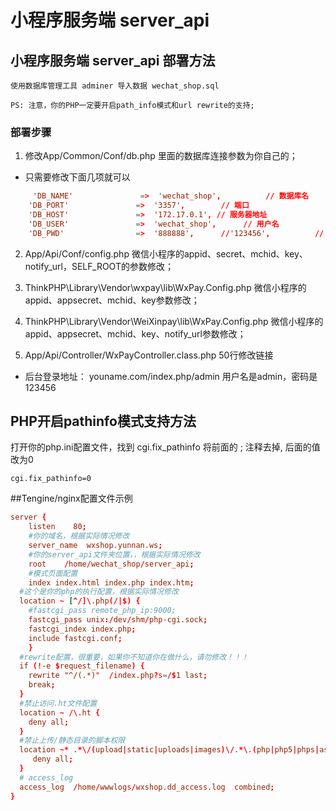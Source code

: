 # 小程序服务端 server_api

## 小程序服务端 server_api 部署方法

	使用数据库管理工具 adminer 导入数据 wechat_shop.sql

	PS: 注意，你的PHP一定要开启path_info模式和url rewrite的支持;

### 部署步骤 

1. 修改App/Common/Conf/db.php 里面的数据库连接参数为你自己的；

 - 只需要修改下面几项就可以

```conf
     'DB_NAME'               =>  'wechat_shop',          // 数据库名
    'DB_PORT'               =>  '3357',        // 端口  
    'DB_HOST'               =>  '172.17.0.1', // 服务器地址
    'DB_USER'               =>  'wechat_shop',      // 用户名
    'DB_PWD'                =>  '888888',      //'123456',          // 密码
```

2. App/Api/Conf/config.php 微信小程序的appid、secret、mchid、key、notify_url，SELF_ROOT的参数修改；

3. ThinkPHP\Library\Vendor\wxpay\lib\WxPay.Config.php  微信小程序的appid、appsecret、mchid、key参数修改；

4. ThinkPHP\Library\Vendor\WeiXinpay\lib\WxPay.Config.php  微信小程序的appid、appsecret、mchid、key、notify_url参数修改；

5. App/Api/Controller/WxPayController.class.php 50行修改链接


- 后台登录地址： youname.com/index.php/admin  用户名是admin，密码是123456


## PHP开启pathinfo模式支持方法
打开你的php.ini配置文件，找到 cgi.fix_pathinfo 将前面的 ; 注释去掉, 后面的值改为0

	cgi.fix_pathinfo=0

##Tengine/nginx配置文件示例
```conf
server {
    listen    80;
    #你的域名，根据实际情况修改
    server_name  wxshop.yunnan.ws;
    #你的server_api文件夹位置，，根据实际情况修改
    root    /home/wechat_shop/server_api;
    #模式页面配置
    index index.html index.php index.htm;
  #这个是你的php的执行配置，根据实际情况修改
  location ~ [^/]\.php(/|$) {
    #fastcgi_pass remote_php_ip:9000;
    fastcgi_pass unix:/dev/shm/php-cgi.sock;
    fastcgi_index index.php;
    include fastcgi.conf;
    }
  #rewrite配置，很重要，如果你不知道你在做什么，请勿修改！！！
  if (!-e $request_filename) {
    rewrite "^/(.*)"  /index.php?s=/$1 last;
    break;
  }
  #禁止访问.ht文件配置
  location ~ /\.ht {
    deny all;
  }
  #禁止上传/静态目录的脚本权限
  location ~* .*\/(upload|static|uploads|images)\/.*\.(php|php5|phps|asp|aspx|jsp)$ {
     deny all;
  }
  # access_log
  access_log  /home/wwwlogs/wxshop.dd_access.log  combined;
}
```